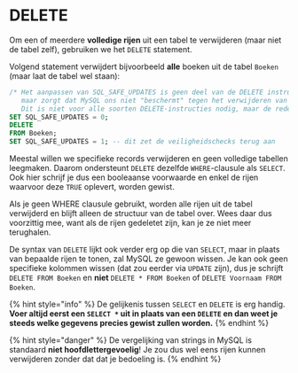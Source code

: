 # DELETE

Om een of meerdere **volledige rijen** uit een tabel te verwijderen (maar niet de tabel zelf), gebruiken we het `DELETE` statement.

Volgend statement verwijdert bijvoorbeeld **alle** boeken uit de tabel `Boeken` (maar laat de tabel wel staan):

```sql
/* Het aanpassen van SQL_SAFE_UPDATES is geen deel van de DELETE instructie zelf,
   maar zorgt dat MySQL ons niet "beschermt" tegen het verwijderen van data.
   Dit is niet voor alle soorten DELETE-instructies nodig, maar de reden zou ons te ver leiden. */
SET SQL_SAFE_UPDATES = 0;
DELETE
FROM Boeken;
SET SQL_SAFE_UPDATES = 1; -- dit zet de veiligheidschecks terug aan
```

Meestal willen we specifieke records verwijderen en geen volledige tabellen leegmaken. Daarom ondersteunt `DELETE` dezelfde `WHERE`-clausule als `SELECT`. Ook hier schrijf je dus een booleaanse voorwaarde en enkel de rijen waarvoor deze `TRUE` oplevert, worden gewist.

Als je geen WHERE clausule gebruikt, worden alle rijen uit de tabel verwijderd en blijft alleen de structuur van de tabel over. Wees daar dus voorzittig mee, want als de rijen gedeletet zijn, kan je ze niet meer terughalen.

De syntax van `DELETE` lijkt ook verder erg op die van `SELECT`, maar in plaats van bepaalde rijen te tonen, zal MySQL ze gewoon wissen. Je kan ook geen specifieke kolommen wissen (dat zou eerder via `UPDATE` zijn), dus je schrijft `DELETE FROM Boeken` en **niet** `DELETE * FROM Boeken` of `DELETE Voornaam FROM Boeken`.

{% hint style="info" %}
De gelijkenis tussen `SELECT` en `DELETE` is erg handig. **Voer altijd eerst een `SELECT *` uit in plaats van een `DELETE` en dan weet je steeds welke gegevens precies gewist zullen worden.**
{% endhint %}

{% hint style="danger" %}
De vergelijking van strings in MySQL is standaard **niet hoofdlettergevoelig**! Je zou dus wel eens rijen kunnen verwijderen zonder dat dat je bedoeling is.
{% endhint %}

